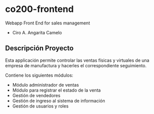 # co200-frontend
Webapp Front End for sales management
<ul>
  <li>Ciro A. Angarita Camelo</li>
</ul>
<h2>Descripción Proyecto</h2>
Esta applicación permite controlar las ventas físicas y virtuales de una empresa de manufactura y hacerles el correspondiente seguimiento.

Contiene los siguientes módulos:
<ul>
<li>Módulo administrador de ventas</li>
<li>Módulo para registrar el estado de la venta</li>
<li>Gestión de vendedores</li>
<li>Gestión de ingreso al sistema de información</li>
<li>Gestión de usuarios y roles</li>
              </ul>
